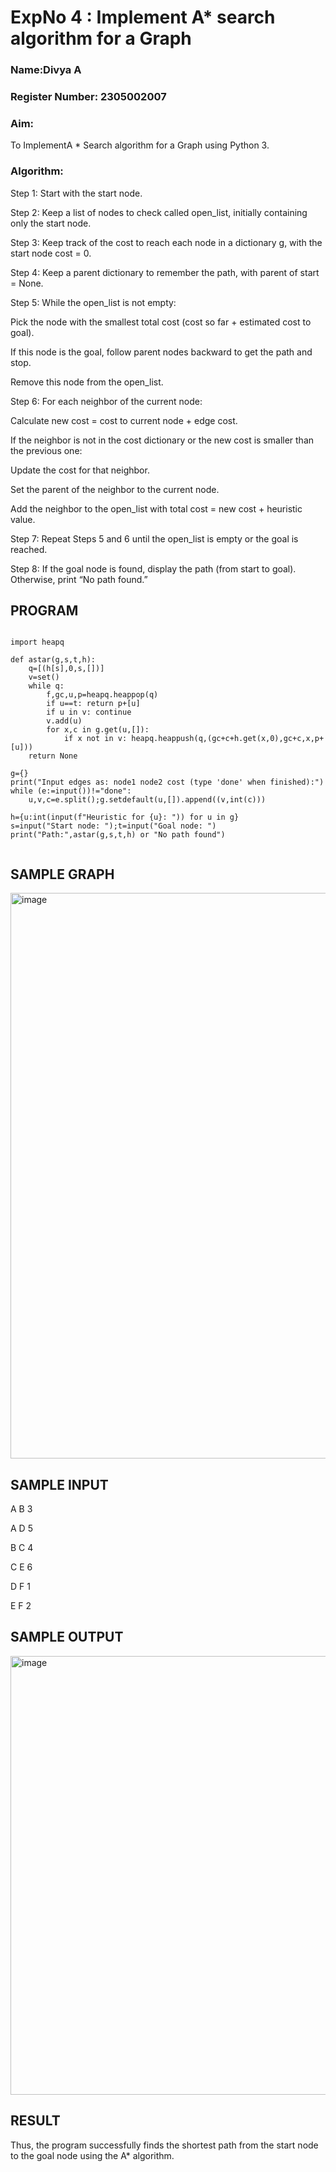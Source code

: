 <h1>ExpNo 4 : Implement A* search algorithm for a Graph</h1> 
<h3>Name:Divya A       </h3>
<h3>Register Number:      2305002007     </h3>
<H3>Aim:</H3>
<p>To ImplementA * Search algorithm for a Graph using Python 3.</p>
<H3>Algorithm:</H3>


Step 1: Start with the start node.

Step 2: Keep a list of nodes to check called open_list, initially containing only the start node.

Step 3: Keep track of the cost to reach each node in a dictionary g, with the start node cost = 0.

Step 4: Keep a parent dictionary to remember the path, with parent of start = None.

Step 5: While the open_list is not empty:

Pick the node with the smallest total cost (cost so far + estimated cost to goal).

If this node is the goal, follow parent nodes backward to get the path and stop.

Remove this node from the open_list.

Step 6: For each neighbor of the current node:

Calculate new cost = cost to current node + edge cost.

If the neighbor is not in the cost dictionary or the new cost is smaller than the previous one:

Update the cost for that neighbor.

Set the parent of the neighbor to the current node.

Add the neighbor to the open_list with total cost = new cost + heuristic value.

Step 7: Repeat Steps 5 and 6 until the open_list is empty or the goal is reached.

Step 8: If the goal node is found, display the path (from start to goal).
Otherwise, print “No path found.”
## PROGRAM
```

import heapq

def astar(g,s,t,h):
    q=[(h[s],0,s,[])]
    v=set()
    while q:
        f,gc,u,p=heapq.heappop(q)
        if u==t: return p+[u]
        if u in v: continue
        v.add(u)
        for x,c in g.get(u,[]): 
            if x not in v: heapq.heappush(q,(gc+c+h.get(x,0),gc+c,x,p+[u]))
    return None

g={}
print("Input edges as: node1 node2 cost (type 'done' when finished):")
while (e:=input())!="done":
    u,v,c=e.split();g.setdefault(u,[]).append((v,int(c)))

h={u:int(input(f"Heuristic for {u}: ")) for u in g}
s=input("Start node: ");t=input("Goal node: ")
print("Path:",astar(g,s,t,h) or "No path found")


```

## SAMPLE GRAPH 
<img width="899" height="905" alt="image" src="https://github.com/user-attachments/assets/190a23e6-ca69-4a64-a309-fe814eb64a2c" />


## SAMPLE INPUT

A B 3

A D 5

B C 4

C E 6

D F 1

E F 2


## SAMPLE OUTPUT

<img width="943" height="702" alt="image" src="https://github.com/user-attachments/assets/48045b24-ab5a-4d2d-9052-afbbedf470d4" />


## RESULT
Thus, the program successfully finds the shortest path from the start node to the goal node using the A* algorithm.


